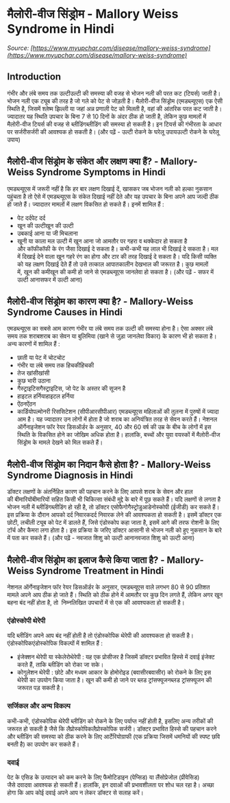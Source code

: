 # मैलोरी-वीज सिंड्रोम - Mallory Weiss Syndrome in Hindi
_Source: [https://www.myupchar.com/disease/mallory-weiss-syndrome](https://www.myupchar.com/disease/mallory-weiss-syndrome)_

## Introduction
गंभीर और लंबे समय तक उल्टीउल्टी की समस्या की वजह से भोजन नली की परत कट (टियर्स) जाती है। भोजन नली एक ट्यूब की तरह है जो गले को पेट से जोड़ती है। मैलोरी-वीज सिंड्रोम (एमडब्ल्यूएस) एक ऐसी स्थिति है, जिसमें श्लेष्म झिल्ली या जहां अन्न प्रणाली पेट को मिलती है, वहां की आंतरिक परत कट जाती है। ज्यादातर यह स्थिति उपचार के बिना 7 से 10 दिनों के अंदर ठीक हो जाती है, लेकिन कुछ मामलों में मैलोरी-वीज टियर्स की वजह से ब्लीडिंगब्लीडिंग की समस्या हो सकती है। इन टियर्स की गंभीरता के आधार पर सर्जरीसर्जरी की आवश्यक हो सकती है।
(और पढ़ें - उल्टी रोकने के घरेलू उपायउल्टी रोकने के घरेलू उपाय)

## मैलोरी-वीज सिंड्रोम के संकेत और लक्षण क्या हैं? - Mallory-Weiss Syndrome Symptoms in Hindi
एमडब्ल्यूएस में जरूरी नहीं है कि हर बार लक्षण दिखाई दें, खासकर जब भोजन नली को हल्का नुकसान पहुंचता है तो ऐसे में एमडब्ल्यूएस के संकेत दिखाई नहीं देते और यह उपचार के बिना अपने आप जल्दी ठीक हो जाते हैं।
ज्यादातर मामलों में लक्षण विकसित हो सकते हैं। इनमें शामिल हैं :
- पेट दर्दपेट दर्द
- खून की उल्टीखून की उल्टी
- उबकाई आना या जी मिचलाना
- खूनी या काला मल
उल्टी में खून आना जो आमतौर पर गहरा व थक्केदार हो सकता है और कॉफीकॉफी के रंग जैसा दिखाई दे सकता है। कभी-कभी यह लाल भी दिखाई दे सकता है। मल में दिखाई देने वाला खून गहरे रंग का होगा और टार की तरह दिखाई दे सकता है। यदि किसी व्यक्ति को यह लक्षण दिखाई देते हैं तो उसे तत्काल आपातकालीन देखभाल की जरूरत है। कुछ मामलों में, खून की कमीखून की कमी हो जाने से एमडब्ल्यूएस जानलेवा हो सकता है।
(और पढ़ें - सफर में उल्टी आनासफर में उल्टी आना)

## मैलोरी-वीज सिंड्रोम का कारण क्या है? - Mallory-Weiss Syndrome Causes in Hindi
एमडब्ल्यूएस का सबसे आम कारण गंभीर या लंबे समय तक उल्टी की समस्या होना है। ऐसा अक्सर लंबे समय तक शराबशराब का सेवन या बुलिमिया (खाने से जुड़ा जानलेवा विकार) के कारण भी हो सकता है।
अन्य कारणों में शामिल हैं :
- छाती या पेट में चोटचोट
- गंभीर या लंबे समय तक हिचकीहिचकी
- तेज खांसीखांसी
- कुछ भारी उठाना
- गैस्ट्राइटिसगैस्ट्राइटिस, जो पेट के अस्तर की सूजन है
- हाइटल हर्नियाहाइटल हर्निया
- ऐंठनऐंठन
- कार्डियोपल्मोनरी रिससिटेशन (सीपीआरसीपीआर)
एमडब्ल्यूएस महिलाओं की तुलना में पुरुषों में ज्यादा आम है। यह ज्यादातर उन लोगों में होता है जो शराब का अनियंत्रित तरह से सेवन करते हैं। नेशनल ऑर्गेनाइजेशन फॉर रेयर डिसऑर्डर के अनुसार, 40 और 60 वर्ष की उम्र के बीच के लोगों में इस स्थिति के विकसित होने का जोखिम अधिक होता है। हालांकि, बच्चों और युवा वयस्कों में मैलोरी-वीज सिंड्रोम के मामले देखने को मिल सकते हैं।

## मैलोरी-वीज सिंड्रोम का निदान कैसे होता है? - Mallory-Weiss Syndrome Diagnosis in Hindi
डॉक्टर लक्षणों के अंतर्निहित कारण की पहचान करने के लिए आपसे शराब के सेवन और हाल की बीमारियोंबीमारियों सहित किसी भी चिकित्सा संबंधी मुद्दे के बारे में पूछ सकते हैं।
यदि लक्षणों से लगता है भोजन नली में ब्लीडिंगब्लीडिंग हो रही है, तो डॉक्टर एसोफैगोगैस्ट्रोडुआडेनोस्कोपी (ईजीडी) कर सकते हैं। इस प्रक्रिया के दौरान आपको दर्द निवारकदर्द निवारक लेने की आवश्यकता हो सकती है। इसमें डॉक्टर एक छोटी, लचीली ट्यूब को पेट में डालते हैं, जिसे एंडोस्कोप कहा जाता है, इसमें आगे की तरफ रोशनी के लिए टॉर्च और कैमरा लगा होता है। इस प्रक्रिया के जरिए डॉक्टर आसानी से भोजन नली को हुए नुकसान के बारे में पता कर सकते हैं।
(और पढ़ें - नवजात शिशु को उल्टी आनानवजात शिशु को उल्टी आना)

## मैलोरी-वीज सिंड्रोम का इलाज कैसे किया जाता है? - Mallory-Weiss Syndrome Treatment in Hindi
नेशनल ऑर्गेनाइजेशन फॉर रेयर डिसऑर्डर के अनुसार, एमडब्ल्यूएस वाले लगभग 80 से 90 प्रतिशत मामले अपने आप ठीक हो जाते हैं। स्थिति को ठीक होने में आमतौर पर कुछ दिन लगते हैं, लेकिन अगर खून बहना बंद नहीं होता है, तो  निम्नलिखित उपचारों में से एक की आवश्यकता हो सकती है।
### एंडोस्कोपी थेरेपी
यदि ब्लीडिंग अपने आप बंद नहीं होती है तो एंडोस्कोपिक थेरेपी की आवश्यकता हो सकती है। एंडोस्कोपिकएंडोस्कोपिक विकल्पों में शामिल हैं :
- इंजेक्शन थेरेपी या स्केलेरोथेरेपी : ​यह एक प्रोसीजर है जिसमें डॉक्टर प्रभावित हिस्से में दवाई इंजेक्ट करते हैं, ताकि ब्लीडिंग को रोका जा सके।
- कोगुलेशन थेरेपी : छोटे और मध्यम आकार के होमोरोइड (बवासीरबवासीर) को रोकने के लिए इस थेरेपी का उपयोग किया जाता है।
खून की कमी हो जाने पर ब्लड ट्रांसफ्यूजनब्लड ट्रांसफ्यूजन की जरूरत पड़ सकती है।
### सर्जिकल और अन्य विकल्प
कभी-कभी, एंडोस्कोपिक थेरेपी ब्लीडिंग को रोकने के लिए पर्याप्त नहीं होती है, इसलिए अन्य तरीकों की जरूरत हो सकती है जैसे कि लैप्रोस्कोपिकलैप्रोस्कोपिक सर्जरी।
डॉक्टर प्रभावित हिस्से की पहचान करने और ब्लीडिंग की समस्या को ठीक करने के लिए आर्टेरियोग्राफी (एक प्रक्रिया जिसमें धमनियों की स्पष्ट छवि बनती है) का उपयोग कर सकते हैं।
### दवाई
पेट के एसिड के उत्पादन को कम करने के लिए फैमोटिडाइन (पेप्सिड) या लैंसोप्रेजोल (प्रीवेसिड) जैसे दवादवा आवश्यक हो सकती हैं। हालांकि, इन दवाओं की प्रभावशीलता पर शोध चल रहा है। अच्छा होगा कि आप कोई दवाई अपने आप न लेकर डॉक्टर से सलाह करें।

